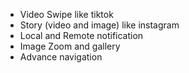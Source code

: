 - Video Swipe like tiktok
- Story (video and image) like instagram
- Local and Remote notification
- Image Zoom and gallery
- Advance navigation

